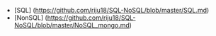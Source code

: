 + [SQL] (https://github.com/riju18/SQL-NoSQL/blob/master/SQL.md)
+ [NonSQL] (https://github.com/riju18/SQL-NoSQL/blob/master/NoSQL_mongo.md)